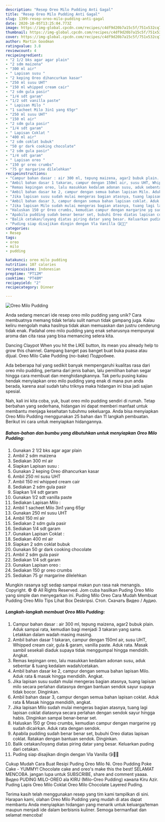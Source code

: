 ```yaml
---
description: "Resep Oreo Milo Pudding Anti Gagal"
title: "Resep Oreo Milo Pudding Anti Gagal"
slug: 1399-resep-oreo-milo-pudding-anti-gagal
date: 2020-10-05T13:25:04.773Z
image: https://img-global.cpcdn.com/recipes/c4df9d20b7a15c5f/751x532cq70/oreo-milo-pudding-foto-resep-utama.jpg
thumbnail: https://img-global.cpcdn.com/recipes/c4df9d20b7a15c5f/751x532cq70/oreo-milo-pudding-foto-resep-utama.jpg
cover: https://img-global.cpcdn.com/recipes/c4df9d20b7a15c5f/751x532cq70/oreo-milo-pudding-foto-resep-utama.jpg
author: Martin Goodman
ratingvalue: 3.8
reviewcount: 4
recipeingredient:
- "2 1/2 bks agar agar plain"
- "2 sdm maizena"
- "300 ml air"
- " Lapisan susu "
- "2 keping Oreo dihancurkan kasar"
- "250 ml susu UHT"
- "150 ml whipped cream cair"
- "2 sdm gula pasir"
- "1/4 sdt garam"
- "1/2 sdt vanilla paste"
- " Lapisan Milo "
- "1 sacheet Milo 3in1 yang 65gr"
- "250 ml susu UHT"
- "150 ml air"
- "2 sdm gula pasir"
- "1/4 sdt garam"
- " Lapisan Coklat "
- "400 ml air"
- "2 sdm coklat bubuk"
- "50 gr dark cooking chocolate"
- "2 sdm gula pasir"
- "1/4 sdt garam"
- " Lapisan oreo "
- "150 gr oreo crumbs"
- "75 gr margarine dilelehkan"
recipeinstructions:
- "Campur bahan dasar : air 300 ml, tepung maizena, agar2 bubuk plain. Aduk sampai rata, kemudian bagi menjadi 3 takaran yang sama. Letakkan dalam wadah masing masing."
- "Ambil bahan dasar 1 takaran, campur dengan 150ml air, susu UHT, Whipped cream cair, gula &amp; garam, vanilla paste. Aduk rata. Masak sambil sesekali diaduk supaya tidak menggumpal hingga mendidih. Angkat."
- "Remas kepingan oreo, lalu masukkan kedalam adonan susu, aduk sebentar &amp; tuang kedalam wadah/cetakan."
- "Ambil bahan dasar ke 2, campur dengan semua bahan lapisan Milo. Aduk rata &amp; masak hingga mendidih. Angkat."
- "Jika lapisan susu sudah mulai mengeras bagian atasnya, tuang lapisan milo secara perlahan diatasnya dengan bantuan sendok sayur supaya tidak bocor. Dinginkan."
- "Ambil bahan dasar 3, campur dengan semua bahan lapisan coklat. Aduk rata &amp; Masak hingga mendidih, angkat."
- "Jika lapisan Milo sudah mulai mengeras bagian atasnya, tuang lagi lapisan coklat diatasnya secara perlahan dengan sendok sayur hingga habis. Dinginkan sampai benar-benar set."
- "Haluskan 150 gr Oreo crumbs, kemudian campur dengan margarine yg sudah dicairkan. Aduk rata dengan sendok."
- "Apabila pudding sudah benar benar set, bubuhi Oreo diatas lapisan coklat. Ratakan dengan bantuan sendok. Dinginkan."
- "Balik cetakan/loyang diatas piring datar yang besar. Keluarkan puding dari cetakan."
- "Puding siap disajikan dingin dengan Vla Vanilla 😘👍🏻"
categories:
- Resep
tags:
- oreo
- milo
- pudding

katakunci: oreo milo pudding 
nutrition: 107 calories
recipecuisine: Indonesian
preptime: "PT12M"
cooktime: "PT48M"
recipeyield: "2"
recipecategory: Dinner

---
```



![Oreo Milo Pudding](https://img-global.cpcdn.com/recipes/c4df9d20b7a15c5f/751x532cq70/oreo-milo-pudding-foto-resep-utama.jpg)

Anda sedang mencari ide resep oreo milo pudding yang unik? Cara membuatnya memang tidak terlalu sulit namun tidak gampang juga. Kalau keliru mengolah maka hasilnya tidak akan memuaskan dan justru cenderung tidak enak. Padahal oreo milo pudding yang enak seharusnya mempunyai aroma dan cita rasa yang bisa memancing selera kita.

Dancing Claypot When you hit the LIKE button, its mean you already help to grow this channel. Gampang banget pas banget buat buka puasa atau dijual. Oreo Milo Cake Pudding (no-bake) Подробнее.

Ada beberapa hal yang sedikit banyak mempengaruhi kualitas rasa dari oreo milo pudding, pertama dari jenis bahan, lalu pemilihan bahan segar hingga cara membuat dan menghidangkannya. Tak perlu pusing kalau hendak menyiapkan oreo milo pudding yang enak di mana pun anda berada, karena asal sudah tahu triknya maka hidangan ini bisa jadi sajian spesial.


Nah, kali ini kita coba, yuk, buat oreo milo pudding sendiri di rumah. Tetap berbahan yang sederhana, hidangan ini dapat memberi manfaat untuk membantu menjaga kesehatan tubuhmu sekeluarga. Anda bisa menyiapkan Oreo Milo Pudding menggunakan 25 bahan dan 11 langkah pembuatan. Berikut ini cara untuk menyiapkan hidangannya.

<!--inarticleads1-->

##### Bahan-bahan dan bumbu yang dibutuhkan untuk menyiapkan Oreo Milo Pudding:

1. Gunakan 2 1/2 bks agar agar plain
1. Ambil 2 sdm maizena
1. Sediakan 300 ml air
1. Siapkan  Lapisan susu :
1. Gunakan 2 keping Oreo dihancurkan kasar
1. Ambil 250 ml susu UHT
1. Ambil 150 ml whipped cream cair
1. Sediakan 2 sdm gula pasir
1. Siapkan 1/4 sdt garam
1. Gunakan 1/2 sdt vanilla paste
1. Sediakan  Lapisan Milo :
1. Ambil 1 sacheet Milo 3in1 yang 65gr
1. Gunakan 250 ml susu UHT
1. Ambil 150 ml air
1. Sediakan 2 sdm gula pasir
1. Sediakan 1/4 sdt garam
1. Gunakan  Lapisan Coklat :
1. Sediakan 400 ml air
1. Siapkan 2 sdm coklat bubuk
1. Gunakan 50 gr dark cooking chocolate
1. Ambil 2 sdm gula pasir
1. Sediakan 1/4 sdt garam
1. Gunakan  Lapisan oreo :
1. Sediakan 150 gr oreo crumbs
1. Sediakan 75 gr margarine dilelehkan


Mungkin rasanya sgt sedap sampai makan pun rasa nak menangis. Copyright. © © All Rights Reserved. Jom cuba hasilkan Puding Oreo Milo yang simple dan menyegarkan ini. Puding Milo Oreo Cara Mudah Membuat Pudding Oreo Milo Tips Lihat Box Deskripsi. Стоп. Скачать Видео / Аудио. 

<!--inarticleads2-->

##### Langkah-langkah membuat Oreo Milo Pudding:

1. Campur bahan dasar : air 300 ml, tepung maizena, agar2 bubuk plain. Aduk sampai rata, kemudian bagi menjadi 3 takaran yang sama. Letakkan dalam wadah masing masing.
1. Ambil bahan dasar 1 takaran, campur dengan 150ml air, susu UHT, Whipped cream cair, gula &amp; garam, vanilla paste. Aduk rata. Masak sambil sesekali diaduk supaya tidak menggumpal hingga mendidih. Angkat.
1. Remas kepingan oreo, lalu masukkan kedalam adonan susu, aduk sebentar &amp; tuang kedalam wadah/cetakan.
1. Ambil bahan dasar ke 2, campur dengan semua bahan lapisan Milo. Aduk rata &amp; masak hingga mendidih. Angkat.
1. Jika lapisan susu sudah mulai mengeras bagian atasnya, tuang lapisan milo secara perlahan diatasnya dengan bantuan sendok sayur supaya tidak bocor. Dinginkan.
1. Ambil bahan dasar 3, campur dengan semua bahan lapisan coklat. Aduk rata &amp; Masak hingga mendidih, angkat.
1. Jika lapisan Milo sudah mulai mengeras bagian atasnya, tuang lagi lapisan coklat diatasnya secara perlahan dengan sendok sayur hingga habis. Dinginkan sampai benar-benar set.
1. Haluskan 150 gr Oreo crumbs, kemudian campur dengan margarine yg sudah dicairkan. Aduk rata dengan sendok.
1. Apabila pudding sudah benar benar set, bubuhi Oreo diatas lapisan coklat. Ratakan dengan bantuan sendok. Dinginkan.
1. Balik cetakan/loyang diatas piring datar yang besar. Keluarkan puding dari cetakan.
1. Puding siap disajikan dingin dengan Vla Vanilla 😘👍🏻


Cukup Mudah Cara Buat Resipi Puding Oreo Milo Ni. Oreo Pudding Poke Cake - YUMMY! Chocolate cake and oreo&#39;s make this the best! SELAMAT MENCOBA. jangan lupa untuk SUBSCRIBE, share and comment yaaaa. Видео PUDING MILO-OREO ala KIRU (Milo-Oreo Pudding) канала Kiru Azir. Puding Lapis Oreo Milo Coklat Oreo Milo Chocolate Layered Puding. 

Terima kasih telah menggunakan resep yang tim kami tampilkan di sini. Harapan kami, olahan Oreo Milo Pudding yang mudah di atas dapat membantu Anda menyiapkan hidangan yang menarik untuk keluarga/teman maupun menjadi ide dalam berbisnis kuliner. Semoga bermanfaat dan selamat mencoba!
